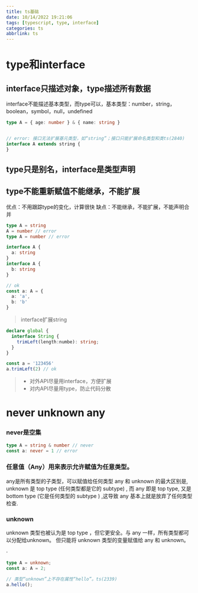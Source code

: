 ```yaml
---
title: ts基础
date: 10/14/2022 19:21:06
tags: [typescript, type, interface]
categories: ts
abbrlink: ts
---
```


# type和interface

## interface只描述对象，type描述所有数据

interface不能描述基本类型，而type可以，基本类型：number，string，boolean，symbol，null，undefined
```ts
type A = { age: number } & { name: string }


// error: 接口无法扩展基元类型，如“string”；接口只能扩展命名类型和类ts(2840)
interface A extends string {
}
```
## type只是别名，interface是类型声明

## type不能重新赋值不能继承，不能扩展

优点：不用跟踪type的变化，计算很快
缺点：不能继承，不能扩展，不能声明合并


```ts
type A = string
A = number // error
type A = number // error
```

```ts
interface A {
  a: string
}
interface A {
  b: string
}

// ok
const a: A = {
  a: 'a',
  b: 'b'
}
```

> interface扩展string
```ts
declare global {
  interface String {
    trimLeft(length:numbe): string;
  }
}

const a = '123456'
a.trimLeft(2) // ok
```

> - 对外API尽量用interface，方便扩展
> - 对内API尽量用type，防止代码分散


# never unknown any

### never是空集
```ts
type A = string & number // never
const a: never = 1 // error
```

### 任意值（Any）用来表示允许赋值为任意类型。
any是所有类型的子类型，可以赋值给任何类型
any 和 unknown 的最大区别是, unknown 是 top type (任何类型都是它的 subtype) , 而 any 即是 top type, 又是 bottom type (它是任何类型的 subtype ) ,这导致 any 基本上就是放弃了任何类型检查.

### unknown

unknown 类型也被认为是 top type ，但它更安全。与 any 一样，所有类型都可以分配给unknown。
但只能将 unknown 类型的变量赋值给 any 和 unknown。

·
```ts
type A = unknown;
const a: A = 2;

// 类型“unknown”上不存在属性“hello”。ts(2339)
a.hello();
```

